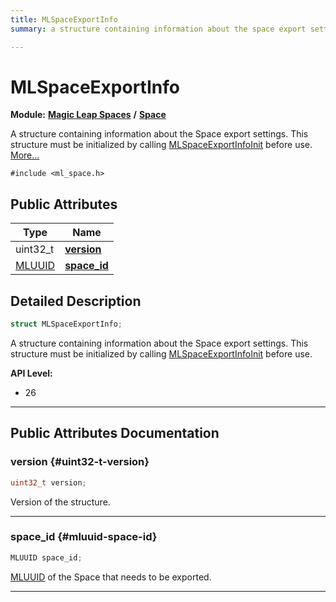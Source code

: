 ```yaml
---
title: MLSpaceExportInfo
summary: a structure containing information about the space export settings. this structure must be initialized by calling mlspaceexportinfoinit before use. 

---
```


# MLSpaceExportInfo

**Module:** **[Magic Leap Spaces](/versioned_docs/version-02-Aug-2023/api-ref/api/Modules/group___magic_leap_spaces/group___magic_leap_spaces.md)** **/** **[Space](/versioned_docs/version-02-Aug-2023/api-ref/api/Modules/group___magic_leap_spaces/group___space/group___space.md)**



A structure containing information about the Space export settings. This structure must be initialized by calling [MLSpaceExportInfoInit](/versioned_docs/version-02-Aug-2023/api-ref/api/Modules/group___magic_leap_spaces/group___space/group___space.md#void-mlspaceexportinfoinit) before use.  [More...](#detailed-description)


`#include <ml_space.h>`

## Public Attributes

| Type           | Name           |
| -------------- | -------------- |
| uint32_t | **[version](/versioned_docs/version-02-Aug-2023/api-ref/api/Modules/group___magic_leap_spaces/group___space/struct_m_l_space_export_info.md#uint32-t-version)**  |
| [MLUUID](/versioned_docs/version-02-Aug-2023/api-ref/api/Modules/group___common/struct_m_l_u_u_i_d.md) | **[space_id](/versioned_docs/version-02-Aug-2023/api-ref/api/Modules/group___magic_leap_spaces/group___space/struct_m_l_space_export_info.md#mluuid-space-id)**  |

## Detailed Description

```cpp
struct MLSpaceExportInfo;
```

A structure containing information about the Space export settings. This structure must be initialized by calling [MLSpaceExportInfoInit](/versioned_docs/version-02-Aug-2023/api-ref/api/Modules/group___magic_leap_spaces/group___space/group___space.md#void-mlspaceexportinfoinit) before use. 




**API Level:**
  * 26




-----------
## Public Attributes Documentation

### version {#uint32-t-version}

```cpp
uint32_t version;
```


Version of the structure. 





-----------

### space_id {#mluuid-space-id}

```cpp
MLUUID space_id;
```


[MLUUID](/versioned_docs/version-02-Aug-2023/api-ref/api/Modules/group___common/struct_m_l_u_u_i_d.md) of the Space that needs to be exported. 





-----------


